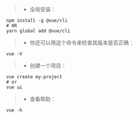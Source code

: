 

> + 全局安装：
````
npm install -g @vue/cli
# OR
yarn global add @vue/cli
````

> + 你还可以用这个命令来检查其版本是否正确：

````
vue -V
````


> + 创建一个项目：

```
vue create my-project
# or
vue ui
````


> + 查看帮助：

````
vue -h
````








